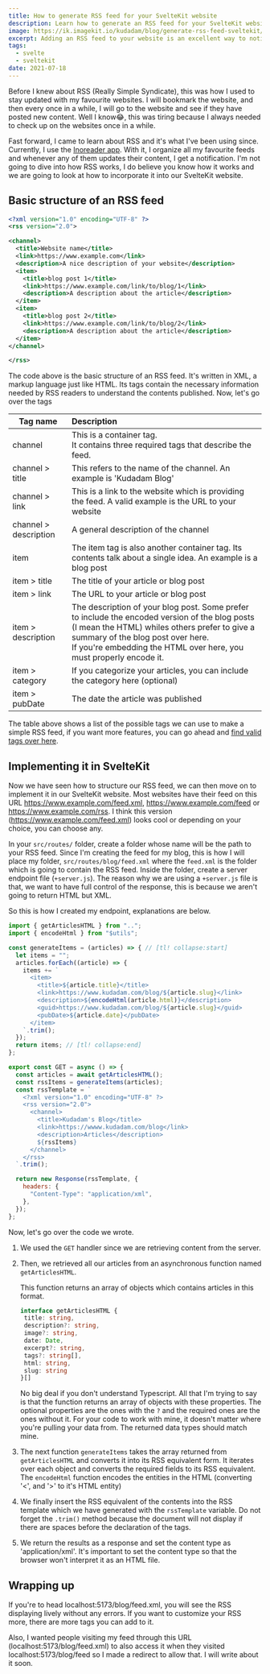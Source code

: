 ```yaml
---
title: How to generate RSS feed for your SvelteKit website
description: Learn how to generate an RSS feed for your SvelteKit website with this step-by-step guide. Keep your readers up-to-date with your latest content
image: https://ik.imagekit.io/kudadam/blog/generate-rss-feed-sveltekit/hero?updatedAt=1683294694031
excerpt: Adding an RSS feed to your website is an excellent way to notify readers when new blog posts are published
tags:
  - svelte
  - sveltekit
date: 2021-07-18
---
```


Before I knew about RSS (Really Simple Syndicate), this was how I used to stay updated with my favourite websites. I will bookmark the website, and then every once in a while, I will go to the website and see if they have posted new content. Well I know😂, this was tiring because I always needed to check up on the websites once in a while.

Fast forward, I came to learn about RSS and it's what I've been using since. Currently, I use the [Inoreader app](inoreader.com). With it, I organize all my favourite feeds and whenever any of them updates their content, I get a notification. I'm not going to dive into how RSS works, I do believe you know how it works and we are going to look at how to incorporate it into our SvelteKit website.

## Basic structure of an RSS feed 

```xml
<?xml version="1.0" encoding="UTF-8" ?>
<rss version="2.0">

<channel>
  <title>Website name</title>
  <link>https://www.example.com</link>
  <description>A nice description of your website</description>
  <item>
    <title>blog post 1</title>
    <link>https://www.example.com/link/to/blog/1</link>
    <description>A description about the article</description>
  </item>
  <item>
    <title>blog post 2</title>
    <link>https://www.example.com/link/to/blog/2</link>
    <description>A description about the article</description>
  </item>
</channel>

</rss>
```

The code above is the basic structure of an RSS feed. It's written in XML, a markup language just like HTML. Its tags contain the necessary information needed by RSS readers to understand the contents published. Now, let's go over the tags

| Tag name              | Description                                                  |
| --------------------- | :----------------------------------------------------------- |
| channel               | This is a container tag. <br />It contains three required tags that describe the feed. |
| channel > title       | This refers to the name of the channel. An example is 'Kudadam Blog' |
| channel >  link       | This is a link to the website which is providing the feed. A valid example is the URL to your website |
| channel > description | A general description of the channel                         |
| item                  | The item tag is also another container tag. Its contents talk about a single idea. An example is a blog post |
| item > title          | The title of your article or blog post                       |
| item > link           | The URL to your article or blog post                         |
| item > description    | The description of your blog post. Some prefer to include the encoded version of the blog posts (I mean the HTML) whiles others prefer to give a summary of the blog post over here. <br />If you're embedding the HTML over here, you must properly encode it. |
| item > category       | If you categorize your articles, you can include the category here (optional) |
| item > pubDate        | The date the article was published                           |

The table above shows a list of the possible tags we can use to make a simple RSS feed, if you want more features, you can go ahead and [find valid tags over here](https://validator.w3.org/feed/docs/rss2.html).

## Implementing it in SvelteKit

Now we have seen how to structure our RSS feed, we can then move on to implement it in our SvelteKit website. Most websites have their feed on this URL https://www.example.com/feed.xml, https://www.example.com/feed or https://www.example.com/rss. I think this version (https://www.example.com/feed.xml) looks cool or depending on your choice, you can choose any.

In your `src/routes/` folder, create a folder whose name will be the path to your RSS feed. Since I'm creating the feed for my blog, this is how I will place my folder, `src/routes/blog/feed.xml` where the `feed.xml` is the folder which is going to contain the RSS feed.  Inside the folder, create a server endpoint file (`+server.js`). The reason why we are using a `+server.js` file is that, we want to have full control of the response, this is because we aren't going to return HTML but XML.

So this is how I created my endpoint, explanations are below.

```javascript {filename=+server.js filepath=src/routes/blog/feed.xml/+server.js}
import { getArticlesHTML } from "..";
import { encodeHtml } from "$utils";

const generateItems = (articles) => { // [tl! collapse:start]
  let items = "";
  articles.forEach((article) => {
    items += `
      <item>
        <title>${article.title}</title>
        <link>https://www.kudadam.com/blog/${article.slug}</link>
        <description>${encodeHtml(article.html)}</description>
        <guid>https://www.kudadam.com/blog/${article.slug}</guid>
        <pubDate>${article.date}</pubDate>
      </item>
    `.trim();
  });
  return items; // [tl! collapse:end]
}; 

export const GET = async () => {
  const articles = await getArticlesHTML();
  const rssItems = generateItems(articles);
  const rssTemplate = `
    <?xml version="1.0" encoding="UTF-8" ?>
    <rss version="2.0">
      <channel>
        <title>Kudadam's Blog</title>
        <link>https://wwww.kudadam.com/blog</link>
        <description>Articles</description>
        ${rssItems}
      </channel>
    </rss>
  `.trim();

  return new Response(rssTemplate, {
    headers: {
      "Content-Type": "application/xml",
    },
  });
};

```



Now, let's go over the code we wrote.

1. We used the `GET` handler since we are retrieving content from the server.

2. Then, we retrieved all our articles from an asynchronous function named `getArticlesHTML`.

   This function returns an array of objects which contains articles in this format.

   ```typescript
   interface getArticlesHTML {
   	title: string,
   	description?: string,
   	image?: string,
   	date: Date,
   	excerpt?: string,
   	tags?: string[],
   	html: string,
   	slug: string
   }[]
   ```

   No big deal if you don't understand Typescript. All that I'm trying to say is that the function returns an array of objects with these properties. The optional properties are the ones with the `?` and the required ones are the ones without it. For your code to work with mine, it doesn't matter where you're pulling your data from. The returned data types should match mine.

3. The next function `generateItems` takes the array returned from `getArticlesHTML` and converts it into its RSS equivalent form.
   It iterates over each object and converts the required fields to its RSS equivalent. The `encodeHtml` function encodes the entities in the HTML (converting  '<', and '>' to it's HTML entity)

4. We finally insert the RSS equivalent of the contents into the RSS template which we have generated with the `rssTemplate` variable.
   Do not forget the `.trim()` method because the document will not display if there are spaces before the declaration of the tags.

5. We return the results as a response and set the content type as 'application/xml'. It's important to set the content type so that the browser won't interpret it as an HTML file. 

## Wrapping up

If you're to head localhost:5173/blog/feed.xml, you will see the RSS displaying lively without any errors. If you want to customize your RSS more, there are more tags you can add to it.

Also, I wanted people visiting my feed through this URL (localhost:5173/blog/feed.xml) to also access it when they visited localhost:5173/blog/feed so I made a redirect to allow that. I will write about it soon.

